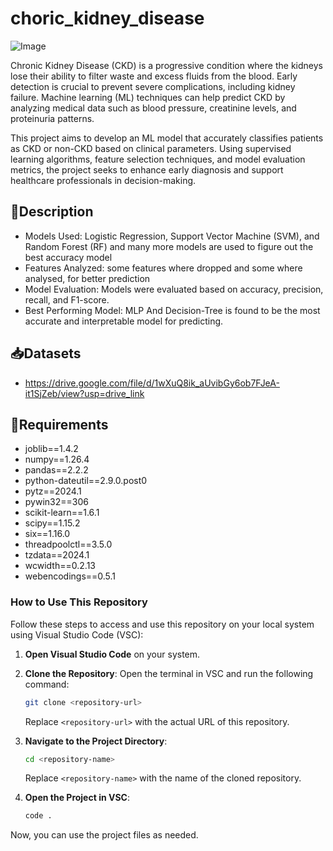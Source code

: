 # choric_kidney_disease


![Image](https://github.com/user-attachments/assets/784ca361-409f-4ecf-a6c1-b556c7885b34)

Chronic Kidney Disease (CKD) is a progressive condition where the kidneys lose their ability to filter waste and excess fluids from the blood. Early detection is crucial to prevent severe complications, including kidney failure. Machine learning (ML) techniques can help predict CKD by analyzing medical data such as blood pressure, creatinine levels, and proteinuria patterns.

This project aims to develop an ML model that accurately classifies patients as CKD or non-CKD based on clinical parameters. Using supervised learning algorithms, feature selection techniques, and model evaluation metrics, the project seeks to enhance early diagnosis and support healthcare professionals in decision-making.










## **📄Description**
- Models Used: Logistic Regression, Support Vector Machine (SVM), and Random Forest (RF) and many more models are used to figure out the best accuracy model
- Features Analyzed: some features where dropped and some where analysed, for better prediction
- Model Evaluation: Models were evaluated based on accuracy, precision, recall, and F1-score.
- Best Performing Model: MLP And Decision-Tree is found to be the most accurate and interpretable model for predicting.
 

## **📥Datasets**

- https://drive.google.com/file/d/1wXuQ8ik_aUvibGy6ob7FJeA-it1SjZeb/view?usp=drive_link


## **🔧Requirements**
- joblib==1.4.2
- numpy==1.26.4
- pandas==2.2.2
- python-dateutil==2.9.0.post0
- pytz==2024.1
- pywin32==306
- scikit-learn==1.6.1
- scipy==1.15.2
- six==1.16.0
- threadpoolctl==3.5.0
- tzdata==2024.1
- wcwidth==0.2.13
- webencodings==0.5.1 






### How to Use This Repository

Follow these steps to access and use this repository on your local system using Visual Studio Code (VSC):

1. **Open Visual Studio Code** on your system.
2. **Clone the Repository**: Open the terminal in VSC and run the following command:
   ```bash
   git clone <repository-url>
   ```
   Replace `<repository-url>` with the actual URL of this repository.

3. **Navigate to the Project Directory**:
   ```bash
   cd <repository-name>
   ```
   Replace `<repository-name>` with the name of the cloned repository.

4. **Open the Project in VSC**:
   ```bash
   code .
   ```

Now, you can use the project files as needed.

